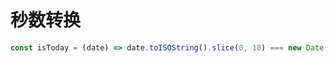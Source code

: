 # 秒数转换

```js
const isToday = (date) => date.toISOString().slice(0, 10) === new Date().toISOString().slice(0, 10)
```
